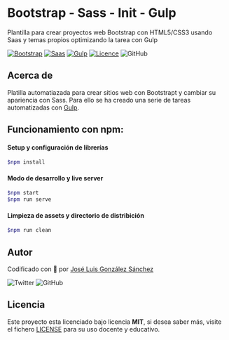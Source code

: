 # Bootstrap - Sass - Init - Gulp

Plantilla para crear proyectos web Bootstrap con HTML5/CSS3 usando Saas y temas propios optimizando la tarea con Gulp

[![Bootstrap](https://img.shields.io/badge/Bootstrap-%20Ready-blue)](https://getbootstrap.com/)
[![Saas](https://img.shields.io/badge/Sass-%20Ready-ff69b4)](https://sass-lang.com/)
[![Gulp](https://img.shields.io/badge/Gulp-%20Ready-cf4647)](https://gulpjs.com/)
[![Licence](https://img.shields.io/github/license/joseluisgs/NodeMonRest)](https://github.com/joseluisgs/NodeMonRest/blob/master/LICENSE)
![GitHub](https://img.shields.io/github/last-commit/joseluisgs/bootstrap-sass-init)

## Acerca de

Platilla automatiazada para crear sitios web con Bootstrapt y cambiar su apariencia con Sass. Para ello se ha creado una serie de tareas automatizadas con [Gulp](https://gulpjs.com/).

## Funcionamiento con npm:

#### Setup y configuración de librerías

```bash
$npm install
```
#### Modo de desarrollo y live server

```bash
$npm start
$npm run serve
```

#### Limpieza de assets y directorio de distribición

```bash
$npm run clean
```

## Autor

Codificado con :sparkling_heart: por [José Luis González Sánchez](https://twitter.com/joseluisgonsan)

![Twitter](https://img.shields.io/twitter/follow/joseluisgonsan?style=social) ![GitHub](https://img.shields.io/github/followers/joseluisgs?style=social)

## Licencia

Este proyecto esta licenciado bajo licencia **MIT**, si desea saber más, visite el fichero [LICENSE](https://github.com/joseluisgs/bootstrap-sass-init-gulp/blob/master/LICENSE) para su uso docente y educativo.
